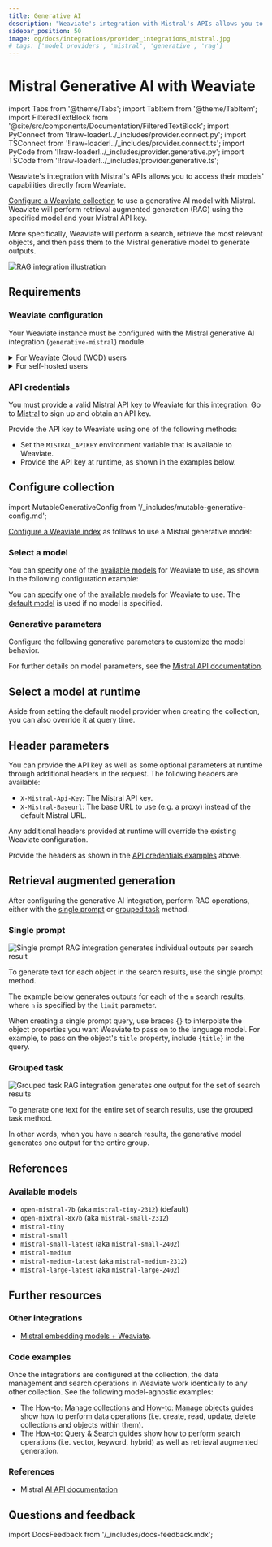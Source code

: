 ```yaml
---
title: Generative AI
description: "Weaviate's integration with Mistral's APIs allows you to access their models' capabilities directly from Weaviate."
sidebar_position: 50
image: og/docs/integrations/provider_integrations_mistral.jpg
# tags: ['model providers', 'mistral', 'generative', 'rag']
---
```


# Mistral Generative AI with Weaviate


import Tabs from '@theme/Tabs';
import TabItem from '@theme/TabItem';
import FilteredTextBlock from '@site/src/components/Documentation/FilteredTextBlock';
import PyConnect from '!!raw-loader!../_includes/provider.connect.py';
import TSConnect from '!!raw-loader!../_includes/provider.connect.ts';
import PyCode from '!!raw-loader!../_includes/provider.generative.py';
import TSCode from '!!raw-loader!../_includes/provider.generative.ts';

Weaviate's integration with Mistral's APIs allows you to access their models' capabilities directly from Weaviate.

[Configure a Weaviate collection](#configure-collection) to use a generative AI model with Mistral. Weaviate will perform retrieval augmented generation (RAG) using the specified model and your Mistral API key.

More specifically, Weaviate will perform a search, retrieve the most relevant objects, and then pass them to the Mistral generative model to generate outputs.

![RAG integration illustration](../_includes/integration_mistral_rag.png)

## Requirements

### Weaviate configuration

Your Weaviate instance must be configured with the Mistral generative AI integration (`generative-mistral`) module.

<details>
  <summary>For Weaviate Cloud (WCD) users</summary>

This integration is enabled by default on Weaviate Cloud (WCD) serverless instances.

</details>

<details>
  <summary>For self-hosted users</summary>

- Check the [cluster metadata](/deploy/configuration/meta.md) to verify if the module is enabled.
- Follow the [how-to configure modules](../../configuration/modules.md) guide to enable the module in Weaviate.

</details>

### API credentials

You must provide a valid Mistral API key to Weaviate for this integration. Go to [Mistral](https://mistral.ai/) to sign up and obtain an API key.

Provide the API key to Weaviate using one of the following methods:

- Set the `MISTRAL_APIKEY` environment variable that is available to Weaviate.
- Provide the API key at runtime, as shown in the examples below.

<Tabs groupId="languages">

 <TabItem value="py" label="Python API v4">
    <FilteredTextBlock
      text={PyConnect}
      startMarker="# START MistralInstantiation"
      endMarker="# END MistralInstantiation"
      language="py"
    />
  </TabItem>

 <TabItem value="js" label="JS/TS API v3">
    <FilteredTextBlock
      text={TSConnect}
      startMarker="// START MistralInstantiation"
      endMarker="// END MistralInstantiation"
      language="ts"
    />
  </TabItem>

</Tabs>

## Configure collection

import MutableGenerativeConfig from '/_includes/mutable-generative-config.md';

<MutableGenerativeConfig />

[Configure a Weaviate index](../../manage-collections/generative-reranker-models.mdx#specify-a-generative-model-integration) as follows to use a Mistral generative model:

<Tabs groupId="languages">
  <TabItem value="py" label="Python API v4">
    <FilteredTextBlock
      text={PyCode}
      startMarker="# START BasicGenerativeMistral"
      endMarker="# END BasicGenerativeMistral"
      language="py"
    />
  </TabItem>

  <TabItem value="js" label="JS/TS API v3">
    <FilteredTextBlock
      text={TSCode}
      startMarker="// START BasicGenerativeMistral"
      endMarker="// END BasicGenerativeMistral"
      language="ts"
    />
  </TabItem>

</Tabs>

### Select a model

You can specify one of the [available models](#available-models) for Weaviate to use, as shown in the following configuration example:

<Tabs groupId="languages">
  <TabItem value="py" label="Python API v4">
    <FilteredTextBlock
      text={PyCode}
      startMarker="# START GenerativeMistralCustomModel"
      endMarker="# END GenerativeMistralCustomModel"
      language="py"
    />
  </TabItem>

  <TabItem value="js" label="JS/TS API v3">
    <FilteredTextBlock
      text={TSCode}
      startMarker="// START GenerativeMistralCustomModel"
      endMarker="// END GenerativeMistralCustomModel"
      language="ts"
    />
  </TabItem>

</Tabs>

You can [specify](#generative-parameters) one of the [available models](#available-models) for Weaviate to use. The [default model](#available-models) is used if no model is specified.

### Generative parameters

Configure the following generative parameters to customize the model behavior.

<Tabs groupId="languages">
  <TabItem value="py" label="Python API v4">
    <FilteredTextBlock
      text={PyCode}
      startMarker="# START FullGenerativeMistral"
      endMarker="# END FullGenerativeMistral"
      language="py"
    />
  </TabItem>

  <TabItem value="js" label="JS/TS API v3">
    <FilteredTextBlock
      text={TSCode}
      startMarker="// START FullGenerativeMistral"
      endMarker="// END FullGenerativeMistral"
      language="ts"
    />
  </TabItem>

</Tabs>

For further details on model parameters, see the [Mistral API documentation](https://docs.mistral.ai/api/).

## Select a model at runtime

Aside from setting the default model provider when creating the collection, you can also override it at query time.

<Tabs groupId="languages">
  <TabItem value="py" label="Python API v4">
    <FilteredTextBlock
      text={PyCode}
      startMarker="# START RuntimeModelSelectionMistral"
      endMarker="# END RuntimeModelSelectionMistral"
      language="py"
    />
  </TabItem>
  <TabItem value="js" label="JS/TS">
    <FilteredTextBlock
      text={TSCode}
      startMarker="// START RuntimeModelSelectionMistral"
      endMarker="// END RuntimeModelSelectionMistral"
      language="ts"
    />
  </TabItem>
</Tabs>

## Header parameters

You can provide the API key as well as some optional parameters at runtime through additional headers in the request. The following headers are available:

- `X-Mistral-Api-Key`: The Mistral API key.
- `X-Mistral-Baseurl`: The base URL to use (e.g. a proxy) instead of the default Mistral URL.

Any additional headers provided at runtime will override the existing Weaviate configuration.

Provide the headers as shown in the [API credentials examples](#api-credentials) above.

## Retrieval augmented generation

After configuring the generative AI integration, perform RAG operations, either with the [single prompt](#single-prompt) or [grouped task](#grouped-task) method.

### Single prompt

![Single prompt RAG integration generates individual outputs per search result](../_includes/integration_mistral_rag_single.png)

To generate text for each object in the search results, use the single prompt method.

The example below generates outputs for each of the `n` search results, where `n` is specified by the `limit` parameter.

When creating a single prompt query, use braces `{}` to interpolate the object properties you want Weaviate to pass on to the language model. For example, to pass on the object's `title` property, include `{title}` in the query.

<Tabs groupId="languages">

 <TabItem value="py" label="Python API v4">
    <FilteredTextBlock
      text={PyCode}
      startMarker="# START SinglePromptExample"
      endMarker="# END SinglePromptExample"
      language="py"
    />
  </TabItem>

 <TabItem value="js" label="JS/TS API v3">
    <FilteredTextBlock
      text={TSCode}
      startMarker="// START SinglePromptExample"
      endMarker="// END SinglePromptExample"
      language="ts"
    />
  </TabItem>

</Tabs>

### Grouped task

![Grouped task RAG integration generates one output for the set of search results](../_includes/integration_mistral_rag_grouped.png)

To generate one text for the entire set of search results, use the grouped task method.

In other words, when you have `n` search results, the generative model generates one output for the entire group.

<Tabs groupId="languages">

 <TabItem value="py" label="Python API v4">
    <FilteredTextBlock
      text={PyCode}
      startMarker="# START GroupedTaskExample"
      endMarker="# END GroupedTaskExample"
      language="py"
    />
  </TabItem>

 <TabItem value="js" label="JS/TS API v3">
    <FilteredTextBlock
      text={TSCode}
      startMarker="// START GroupedTaskExample"
      endMarker="// END GroupedTaskExample"
      language="ts"
    />
  </TabItem>

</Tabs>

## References

### Available models

* `open-mistral-7b` (aka `mistral-tiny-2312`) (default)
* `open-mixtral-8x7b` (aka `mistral-small-2312`)
* `mistral-tiny`
* `mistral-small`
* `mistral-small-latest` (aka `mistral-small-2402`)
* `mistral-medium`
* `mistral-medium-latest` (aka `mistral-medium-2312`)
* `mistral-large-latest` (aka `mistral-large-2402`)

## Further resources

### Other integrations

- [Mistral embedding models + Weaviate](./embeddings.md).

### Code examples

Once the integrations are configured at the collection, the data management and search operations in Weaviate work identically to any other collection. See the following model-agnostic examples:

- The [How-to: Manage collections](../../manage-collections/index.mdx) and [How-to: Manage objects](../../manage-objects/index.mdx) guides show how to perform data operations (i.e. create, read, update, delete collections and objects within them).
- The [How-to: Query & Search](../../search/index.mdx) guides show how to perform search operations (i.e. vector, keyword, hybrid) as well as retrieval augmented generation.

### References

- Mistral [AI API documentation](https://docs.mistral.ai/api/)

## Questions and feedback

import DocsFeedback from '/_includes/docs-feedback.mdx';

<DocsFeedback/>

